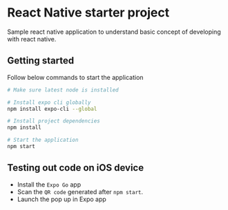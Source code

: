 # React Native starter project

Sample react native application to understand basic concept of developing with react native.

## Getting started

Follow below commands to start the application

```bash
# Make sure latest node is installed

# Install expo cli globally
npm install expo-cli --global

# Install project dependencies
npm install

# Start the application
npm start
```

## Testing out code on iOS device

- Install the `Expo Go` app
- Scan the `QR code` generated after `npm start`.
- Launch the pop up in Expo app
